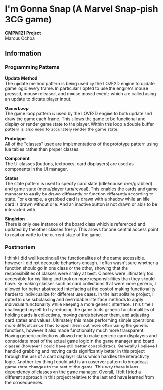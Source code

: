 # I'm Gonna Snap (A Marvel Snap-pish 3CG game)
**CMPM121 Project**\
Marcus Ochoa

## Information
### Programming Patterns
**Update Method**\
The update method pattern is being used by the LOVE2D engine to update game logic every frame. In particular I opted to use the engine's mouse pressed, mouse released, and mouse moved events which are called using an update to dictate player input. 

**Game Loop**\
The game loop pattern is used by the LOVE2D engine to both update and draw the game each frame. This allows the game to be functional and display or render game state to the player. Within this loop a double buffer pattern is also used to accurately render the game state.

**Prototype**\
All of the "classes" used are implementations of the prototype pattern using lua tables rather than proper classes.

**Component**\
The UI classes (buttons, textboxes, card displayers) are used as components in the UI manager.

**States**\
The state pattern is used to specify card state (idle/mouse over/grabbed) and game state (menu/player turn/reveal). This enables the cards and game manager to easily be drawn differently or function differently according to state. For example, a grabbed card is drawn with a shadow while an idle card is drawn without one. And an inactive button is not drawn or able to be interacted with.

**Singleton**\
There is only one instance of the board class which is referenced and updated by the other classes freely. This allows for one central access point to read or write to the current state of the game.

### Postmortem
I think I did well keeping all the functionalities of the game accessible, however I did not decouple behaviors enough. I often wasn't sure whether a function should go in one class or the other, showing that the responsibilities of classes were shaky at best. Classes were ultimately too accessible for my liking and took on more responsibilities than they should have. By making classes such as card collections that were more generic, I allowed for better abstracted interfacing at the cost of making functionality harder to individualize for different use cases. In the last solitaire project, I opted to use subclassing and overridable interface methods to apply individual functionality while keeping a more generic interface. This time I challenged myself to try reducing the game to its generic functionalities of holding cards in collections, moving cards between them, and adjusting card states and values. Ultimately this made performing simple operations more difficult since I had to spell them out more often using the generic functions, however it also made functionality much more transparent. Having generic collections allowed me to make generic card displayers and consolidate most of the actual game logic in the game manager and board classes (however I could have still better consolidated). Generally I believe I handled grabbing and moving cards significantly better in this project through the use of a card displayer class which handles the interactivity logic. Another key thing I could add is an observer pattern to broadcast game state changes to the rest of the game. This way there is less dependency of classes on the game manager. Overall, I felt I tried a different approach in this project relative to the last and have learned from the consequences.
